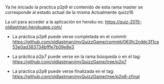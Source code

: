 Ya he iniciado la practica p2p9 el contenido de esta rama master se corresponde al estado actual de la misma
Actualmente quizz16



La url para acceder a la aplicación en heroku es:
https://quiz-2015-oldlastman.herokuapp.com/

* La práctica p2p6 puede verse completada en el commit:
https://github.com/oldlastman/myQuizzGame/commit/063fc2cddc3f1ca53e0ad383734bfffe7b09e8e3

* La prácitca p2p7 puede verse en la rama búsqueda o en el tag:
https://github.com/oldlastman/myQuizzGame/tree/p2p7

* La práctica p2p8 puede verse finalizada en el tag:
https://github.com/oldlastman/myQuizzGame/tree/p2p8-zfinal